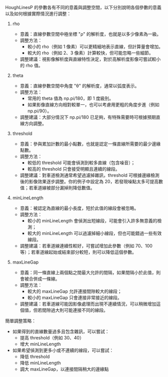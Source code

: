 HoughLinesP 的參數各有不同的意義與調整空間，以下分別說明各個參數的意義以及如何根據實際情況進行調整：

1. rho  
   - 意義：直線參數空間中極坐標 "ρ" 的解析度，也就是以多少像素為一級。  
   - 調整方法：  
     - 較小的 rho（例如 1 像素）可以更精細地表示直線，但計算量會增加。  
     - 較大的 rho（例如 2、3 像素）計算較快，但可能忽略一些細節。  
   - 調整建議：視影像解析度與直線特性決定，對於高解析度影像可嘗試較小的 rho 值。

2. theta  
   - 意義：直線參數空間中角度 "θ" 的解析度，通常以弧度表示。  
   - 調整方法：  
     - 常用的 theta 值為 np.pi/180，即 1 度級別。  
     - 如果影像直線方向相對較單一，也可以考慮用更粗的角度步進（例如 np.pi/90）。  
   - 調整建議：大部分情況下 np.pi/180 已足夠，有特殊需要時可根據預期直線方向調整。

3. threshold  
   - 意義：參與累加計數的最小點數，也就是認定一條直線所需要的最少邊緣點數。  
   - 調整方法：  
     - 較低的 threshold 可能會偵測到較多直線（包含噪音）；  
     - 較高的 threshold 只會接受明顯且連續的線段。  
   - 調整建議：對車道檢測通常希望過濾掉雜訊，threshold 可根據邊緣檢測後的影像效果逐步調整。你的例子中設定為 20，若發現噪點太多可提高數值；若車道線被部分漏掉則降低數值。

4. minLineLength  
   - 意義：被認定為直線的最小長度，短於此值的線段會被忽略。  
   - 調整方法：  
     - 較小的 minLineLength 會偵測出短線段，可能會引入許多無意義的檢測；  
     - 較大的 minLineLength 可以過濾掉細小線段，但也可能錯過一些有效線段。  
   - 調整建議：若車道線連續性較好，可嘗試增加此參數（例如 70、100 等）；若車道線起始或結束部分較短，則可以降低這個參數。

5. maxLineGap  
   - 意義：同一條直線上兩個點之間最大允許的間隔，如果間隔小於此值，則會被合併成一條線。  
   - 調整方法：  
     - 較大的 maxLineGap 允許連接間隙較大的線段；  
     - 較小的 maxLineGap 只會連接非常接近的線段。  
   - 調整建議：若車道線可能因影像處理而出現不連續情況，可以稍微增加這個值，但若間隙過大則可能連接不同的線段。

簡單調整策略：
- 如果得到的直線數量過多且包含雜訊，可以嘗試：
  - 提高 threshold（例如 30、40）  
  - 增大 minLineLength  
- 如果希望偵測到更多小或不連續的線段，可以嘗試：
  - 降低 threshold  
  - 降低 minLineLength  
  - 調大 maxLineGap，以連接間隔稍大的邊緣點
